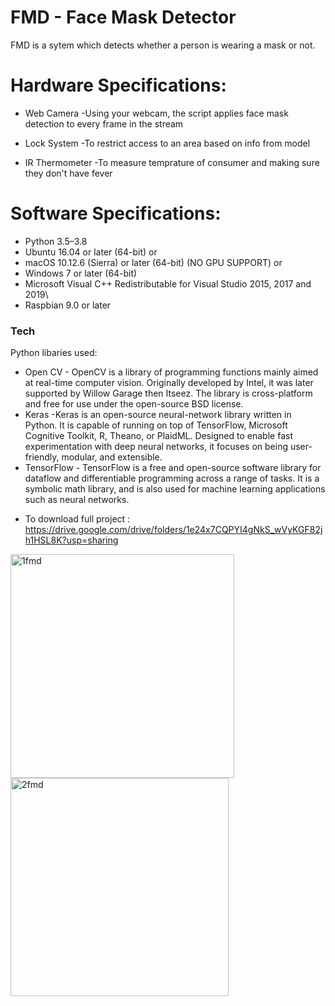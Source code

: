 # FMD - Face Mask Detector

FMD is a sytem which detects whether a person is wearing a mask or not.

# Hardware Specifications:

  - Web Camera 
  -Using your webcam, the script applies face mask detection to every frame in the stream
  
  - Lock System 
  -To restrict access to an area based on info from model
  
  - IR Thermometer
  -To measure temprature of consumer and making sure they don't have fever

# Software Specifications:

  - Python 3.5–3.8
- Ubuntu 16.04 or later (64-bit)
    or
- macOS 10.12.6 (Sierra) or later (64-bit) (NO GPU SUPPORT)
    or
- Windows 7 or later (64-bit)
- Microsoft Visual C++ Redistributable for Visual Studio 2015, 2017 and 2019\
- Raspbian 9.0 or later

### Tech

Python libaries  used:

* Open CV - OpenCV is a library of programming functions mainly aimed at real-time computer vision. Originally developed by Intel, it was later supported by Willow Garage then Itseez. The library is cross-platform and free for use under the open-source BSD license.
* Keras -Keras is an open-source neural-network library written in Python. It is capable of running on top of TensorFlow, Microsoft Cognitive Toolkit, R, Theano, or PlaidML. Designed to enable fast experimentation with deep neural networks, it focuses on being user-friendly, modular, and extensible.
* TensorFlow - TensorFlow is a free and open-source software library for dataflow and differentiable programming across a range of tasks. It is a symbolic math library, and is also used for machine learning applications such as neural networks.

- To download full project : https://drive.google.com/drive/folders/1e24x7CQPYI4gNkS_wVyKGF82jh1HSL8K?usp=sharing

<img width="358" alt="1fmd" src="https://user-images.githubusercontent.com/52108074/148819787-bdfb94f6-1333-458f-aebc-1a6409d8ccf8.PNG"><img width="349" alt="2fmd" src="https://user-images.githubusercontent.com/52108074/148819984-8d923f5a-080f-4127-9654-832c2ad974c7.PNG">

